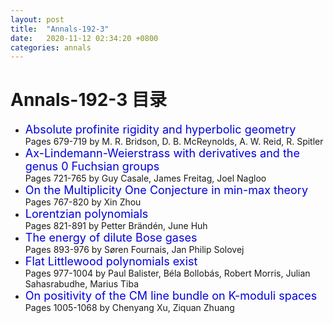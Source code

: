 ```yaml
---
layout: post
title:  "Annals-192-3"
date:   2020-11-12 02:34:20 +0800
categories: annals
---
```


# Annals-192-3 目录

- <font color="#0000dd" size="4">Absolute profinite rigidity and hyperbolic geometry</font>		
 Pages 679-719 by M. R. Bridson, D. B. McReynolds, A. W. Reid, R. Spitler
- <font color="#0000dd" size="4">Ax-Lindemann-Weierstrass with derivatives and the genus 0 Fuchsian groups</font>		
 Pages 721-765 by Guy Casale, James Freitag, Joel Nagloo
- <font color="#0000dd" size="4">On the Multiplicity One Conjecture in min-max theory</font>		
 Pages 767-820 by Xin Zhou
- <font color="#0000dd" size="4">Lorentzian polynomials</font>	 
 Pages 821-891 by Petter Brändén, June Huh
- <font color="#0000dd" size="4">The energy of dilute Bose gases</font>		
 Pages 893-976 by Søren Fournais, Jan Philip Solovej
- <font color="#0000dd" size="4">Flat Littlewood polynomials exist</font>		
 Pages 977-1004 by Paul Balister, Béla Bollobás, Robert Morris, Julian Sahasrabudhe, Marius Tiba
- <font color="#0000dd" size="4">On positivity of the CM line bundle on K-moduli spaces</font>		
 Pages 1005-1068 by Chenyang Xu, Ziquan Zhuang